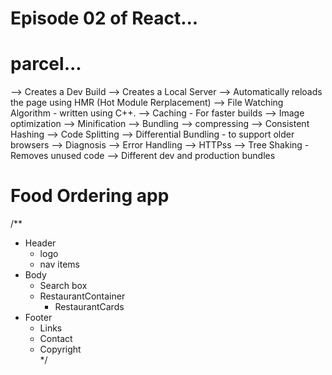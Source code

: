 # Episode 02 of React...

# parcel...
  --> Creates a Dev Build
  --> Creates a Local Server
  --> Automatically reloads the page using HMR (Hot Module Rerplacement)
  --> File Watching Algorithm - written using C++.
  --> Caching - For faster builds
  --> Image optimization
  --> Minification
  --> Bundling
  --> compressing
  --> Consistent Hashing
  --> Code Splitting
  --> Differential Bundling - to support older browsers
  --> Diagnosis
  --> Error Handling
  --> HTTPss
  --> Tree Shaking - Removes unused code
  --> Different dev and production bundles

  # Food Ordering app
  /**
 * Header
    - logo
    - nav items
 * Body
    - Search box
    - RestaurantContainer
      - RestaurantCards
 * Footer
    - Links
    - Contact
    - Copyright  
 */